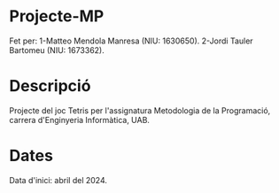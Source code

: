 # Projecte-MP

Fet per:
1-Matteo Mendola Manresa (NIU: 1630650).
2-Jordi Tauler Bartomeu (NIU: 1673362).

# Descripció
Projecte del joc Tetris per l'assignatura Metodologia de la Programació, carrera d'Enginyeria Informàtica, UAB.

# Dates
Data d'inici: abril del 2024.